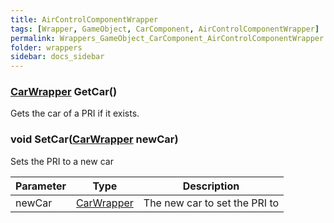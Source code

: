 ```yaml
---
title: AirControlComponentWrapper
tags: [Wrapper, GameObject, CarComponent, AirControlComponentWrapper]
permalink: Wrappers_GameObject_CarComponent_AirControlComponentWrapper.html
folder: wrappers
sidebar: docs_sidebar
---
```


### [CarWrapper](/Wrappers_GameObject_CarWrapper) GetCar()
Gets the car of a PRI if it exists.
### void SetCar([CarWrapper](/Wrappers_GameObject_CarWrapper) newCar)
Sets the PRI to a new car

|Parameter|Type|Description|
--|--|--
newCar|[CarWrapper](/Wrappers_GameObject_CarWrapper)|The new car to set the PRI to
